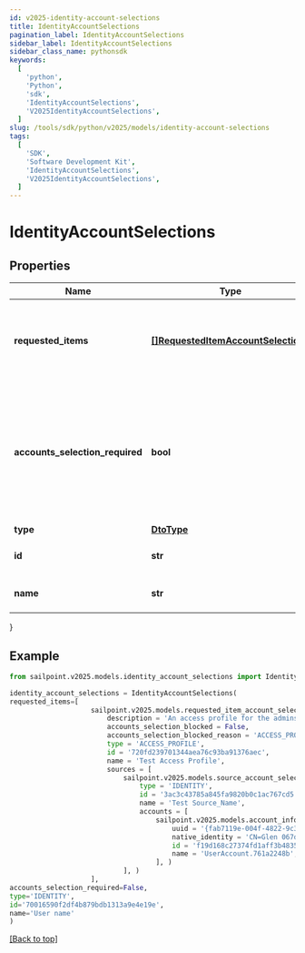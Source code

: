 ```yaml
---
id: v2025-identity-account-selections
title: IdentityAccountSelections
pagination_label: IdentityAccountSelections
sidebar_label: IdentityAccountSelections
sidebar_class_name: pythonsdk
keywords:
  [
    'python',
    'Python',
    'sdk',
    'IdentityAccountSelections',
    'V2025IdentityAccountSelections',
  ]
slug: /tools/sdk/python/v2025/models/identity-account-selections
tags:
  [
    'SDK',
    'Software Development Kit',
    'IdentityAccountSelections',
    'V2025IdentityAccountSelections',
  ]
---
```


# IdentityAccountSelections

## Properties

| Name | Type | Description | Notes |
| --- | --- | --- | --- |
| **requested_items** | [**[]RequestedItemAccountSelections**](requested-item-account-selections) | Available account selections for the identity, per requested item | [optional] |
| **accounts_selection_required** | **bool** | A boolean indicating whether any account selections will be required for the user to raise an access request | [optional] [default to False] |
| **type** | [**DtoType**](dto-type) |  | [optional] |
| **id** | **str** | The identity id for the user | [optional] |
| **name** | **str** | The name of the identity | [optional] |

}

## Example

```python
from sailpoint.v2025.models.identity_account_selections import IdentityAccountSelections

identity_account_selections = IdentityAccountSelections(
requested_items=[
                    sailpoint.v2025.models.requested_item_account_selections.RequestedItemAccountSelections(
                        description = 'An access profile for the admins',
                        accounts_selection_blocked = False,
                        accounts_selection_blocked_reason = 'ACCESS_PROFILE_ALREADY_ASSIGNED_TO_AN_ACCOUNT',
                        type = 'ACCESS_PROFILE',
                        id = '720fd239701344aea76c93ba91376aec',
                        name = 'Test Access Profile',
                        sources = [
                            sailpoint.v2025.models.source_account_selections.SourceAccountSelections(
                                type = 'IDENTITY',
                                id = '3ac3c43785a845fa9820b0c1ac767cd5',
                                name = 'Test Source_Name',
                                accounts = [
                                    sailpoint.v2025.models.account_info_ref.AccountInfoRef(
                                        uuid = '{fab7119e-004f-4822-9c33-b8d570d6c6a6}',
                                        native_identity = 'CN=Glen 067da3248e914,OU=YOUROU,OU=org-data-service,DC=YOURDC,DC=local',
                                        id = 'f19d168c27374fd1aff3b483573f997f',
                                        name = 'UserAccount.761a2248b', )
                                    ], )
                            ], )
                    ],
accounts_selection_required=False,
type='IDENTITY',
id='70016590f2df4b879bdb1313a9e4e19e',
name='User name'
)

```

[[Back to top]](#)
